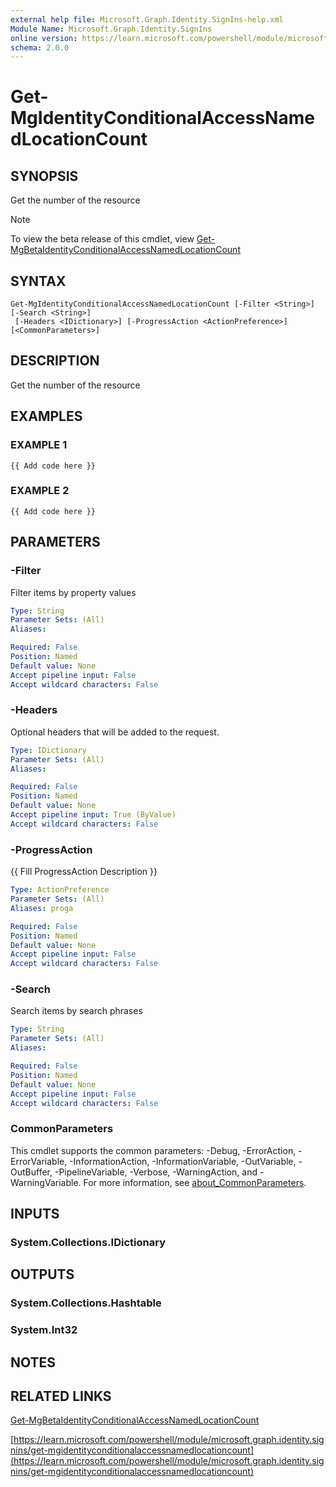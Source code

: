 ```yaml
---
external help file: Microsoft.Graph.Identity.SignIns-help.xml
Module Name: Microsoft.Graph.Identity.SignIns
online version: https://learn.microsoft.com/powershell/module/microsoft.graph.identity.signins/get-mgidentityconditionalaccessnamedlocationcount
schema: 2.0.0
---
```


# Get-MgIdentityConditionalAccessNamedLocationCount

## SYNOPSIS
Get the number of the resource

> [!NOTE]
> To view the beta release of this cmdlet, view [Get-MgBetaIdentityConditionalAccessNamedLocationCount](/powershell/module/Microsoft.Graph.Beta.Identity.SignIns/Get-MgBetaIdentityConditionalAccessNamedLocationCount?view=graph-powershell-beta)

## SYNTAX

```
Get-MgIdentityConditionalAccessNamedLocationCount [-Filter <String>] [-Search <String>]
 [-Headers <IDictionary>] [-ProgressAction <ActionPreference>] [<CommonParameters>]
```

## DESCRIPTION
Get the number of the resource

## EXAMPLES

### EXAMPLE 1
```
{{ Add code here }}
```

### EXAMPLE 2
```
{{ Add code here }}
```

## PARAMETERS

### -Filter
Filter items by property values

```yaml
Type: String
Parameter Sets: (All)
Aliases:

Required: False
Position: Named
Default value: None
Accept pipeline input: False
Accept wildcard characters: False
```

### -Headers
Optional headers that will be added to the request.

```yaml
Type: IDictionary
Parameter Sets: (All)
Aliases:

Required: False
Position: Named
Default value: None
Accept pipeline input: True (ByValue)
Accept wildcard characters: False
```

### -ProgressAction
{{ Fill ProgressAction Description }}

```yaml
Type: ActionPreference
Parameter Sets: (All)
Aliases: proga

Required: False
Position: Named
Default value: None
Accept pipeline input: False
Accept wildcard characters: False
```

### -Search
Search items by search phrases

```yaml
Type: String
Parameter Sets: (All)
Aliases:

Required: False
Position: Named
Default value: None
Accept pipeline input: False
Accept wildcard characters: False
```

### CommonParameters
This cmdlet supports the common parameters: -Debug, -ErrorAction, -ErrorVariable, -InformationAction, -InformationVariable, -OutVariable, -OutBuffer, -PipelineVariable, -Verbose, -WarningAction, and -WarningVariable. For more information, see [about_CommonParameters](http://go.microsoft.com/fwlink/?LinkID=113216).

## INPUTS

### System.Collections.IDictionary
## OUTPUTS

### System.Collections.Hashtable
### System.Int32
## NOTES

## RELATED LINKS
[Get-MgBetaIdentityConditionalAccessNamedLocationCount](/powershell/module/Microsoft.Graph.Beta.Identity.SignIns/Get-MgBetaIdentityConditionalAccessNamedLocationCount?view=graph-powershell-beta)

[https://learn.microsoft.com/powershell/module/microsoft.graph.identity.signins/get-mgidentityconditionalaccessnamedlocationcount](https://learn.microsoft.com/powershell/module/microsoft.graph.identity.signins/get-mgidentityconditionalaccessnamedlocationcount)





